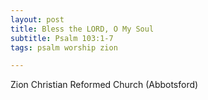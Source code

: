 ```yaml
---
layout: post
title: Bless the LORD, O My Soul
subtitle: Psalm 103:1-7
tags: psalm worship zion

---
```

Zion Christian Reformed Church (Abbotsford)
